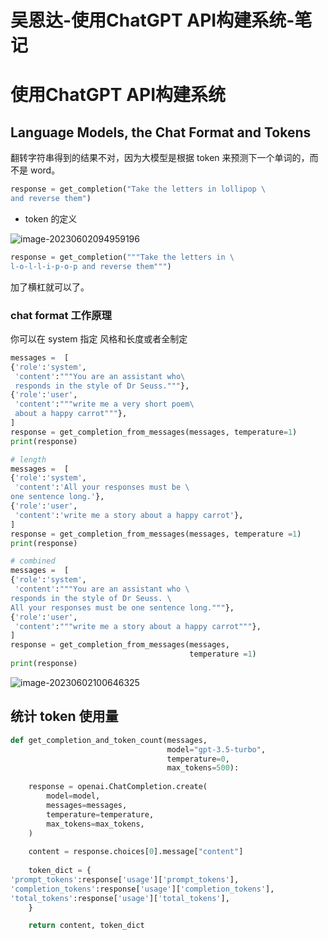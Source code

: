 # 吴恩达-使用ChatGPT API构建系统-笔记




# 使用ChatGPT API构建系统



## Language Models, the Chat Format and Tokens



翻转字符串得到的结果不对，因为大模型是根据 token 来预测下一个单词的，而不是 word。

```python
response = get_completion("Take the letters in lollipop \
and reverse them")
```

* token 的定义

![image-20230602094959196](https://zhuyaguang-1308110266.cos.ap-shanghai.myqcloud.com/img/image-20230602094959196.png)



```python
response = get_completion("""Take the letters in \
l-o-l-l-i-p-o-p and reverse them""")
```

加了横杠就可以了。



### chat format 工作原理

你可以在 system 指定 风格和长度或者全制定

```python
messages =  [  
{'role':'system', 
 'content':"""You are an assistant who\
 responds in the style of Dr Seuss."""},    
{'role':'user', 
 'content':"""write me a very short poem\
 about a happy carrot"""},  
] 
response = get_completion_from_messages(messages, temperature=1)
print(response)
```



```python
# length
messages =  [  
{'role':'system',
 'content':'All your responses must be \
one sentence long.'},    
{'role':'user',
 'content':'write me a story about a happy carrot'},  
] 
response = get_completion_from_messages(messages, temperature =1)
print(response)
```



```python
# combined
messages =  [  
{'role':'system',
 'content':"""You are an assistant who \
responds in the style of Dr Seuss. \
All your responses must be one sentence long."""},    
{'role':'user',
 'content':"""write me a story about a happy carrot"""},
] 
response = get_completion_from_messages(messages, 
                                        temperature =1)
print(response)
```



![image-20230602100646325](https://zhuyaguang-1308110266.cos.ap-shanghai.myqcloud.com/img/image-20230602100646325.png)



## 统计 token 使用量

```python
def get_completion_and_token_count(messages, 
                                   model="gpt-3.5-turbo", 
                                   temperature=0, 
                                   max_tokens=500):
    
    response = openai.ChatCompletion.create(
        model=model,
        messages=messages,
        temperature=temperature, 
        max_tokens=max_tokens,
    )
    
    content = response.choices[0].message["content"]
    
    token_dict = {
'prompt_tokens':response['usage']['prompt_tokens'],
'completion_tokens':response['usage']['completion_tokens'],
'total_tokens':response['usage']['total_tokens'],
    }

    return content, token_dict
```



